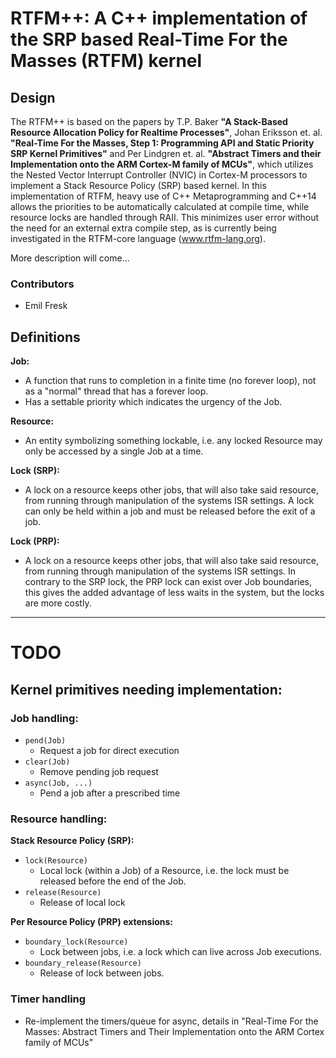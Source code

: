 # RTFM++:  A C++ implementation of the SRP based Real-Time For the Masses (RTFM) kernel

## Design

The RTFM++ is based on the papers by T.P. Baker **"A Stack-Based Resource
Allocation Policy for Realtime Processes"**, Johan Eriksson et. al. **"Real-Time
For the Masses, Step 1: Programming API and Static Priority SRP Kernel
Primitives"** and Per Lindgren et. al. **"Abstract Timers and their Implementation
onto the ARM Cortex-M family of MCUs"**, which utilizes the Nested Vector
Interrupt Controller (NVIC) in Cortex-M processors to implement a Stack
Resource Policy (SRP) based kernel. In this implementation of RTFM, heavy
use of C++ Metaprogramming and C++14 allows the priorities to be automatically
calculated at compile time, while resource locks are handled through RAII. This
minimizes user error without the need for an external extra compile step, as is
currently being investigated in the RTFM-core language (www.rtfm-lang.org).

More description will come...

### Contributors

* Emil Fresk


## Definitions
**Job:**

* A function that runs to completion in a finite time (no forever loop),
 not as a "normal" thread that has a forever loop.
* Has a settable priority which indicates the urgency of the Job.

**Resource:**

* An entity symbolizing something lockable, i.e. any locked Resource may
only be accessed by a single Job at a time.

**Lock (SRP):**

* A lock on a resource keeps other jobs, that will also take said resource,
from running through manipulation of the systems ISR settings. A lock can only
be held within a job and must be released before the exit of a job.

**Lock (PRP):**

* A lock on a resource keeps other jobs, that will also take said resource,
from running through manipulation of the systems ISR settings. In contrary
to the SRP lock, the PRP lock can exist over Job boundaries, this gives the
added advantage of less waits in the system, but the locks are more costly.

---

# TODO

## Kernel primitives needing implementation:

### Job handling:
* `pend(Job)`
    * Request a job for direct execution
* `clear(Job)`
    * Remove pending job request
* `async(Job, ...)`
    * Pend a job after a prescribed time

### Resource handling:

**Stack Resource Policy (SRP):**

* `lock(Resource)`
    * Local lock (within a Job) of a Resource, i.e. the lock must be released
    before the end of the Job.
* `release(Resource)`
    * Release of local lock

**Per Resource Policy (PRP) extensions:**

* `boundary_lock(Resource)`
    * Lock between jobs, i.e. a lock which can live across Job executions.
* `boundary_release(Resource)`
    * Release of lock between jobs.

### Timer handling
* Re-implement the timers/queue for async, details in "Real-Time For the Masses: Abstract Timers and Their Implementation onto the ARM Cortex family of MCUs"
